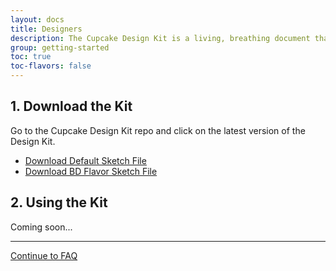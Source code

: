 ```yaml
---
layout: docs
title: Designers
description: The Cupcake Design Kit is a living, breathing document that contains all of our visual assets (components, iconography, color palettes, grids, etc).
group: getting-started
toc: true
toc-flavors: false
---
```


## 1. Download the Kit

Go to the Cupcake Design Kit repo and click on the latest version of the Design Kit. 

- [Download Default Sketch File](https://sketch.cloud/s/YZwGE) 
- [Download BD Flavor Sketch File](https://sketch.cloud/s/qKgKk) 



## 2. Using the Kit

Coming soon...

---

<a class="c-btn-link c-pull-right" href="{{ site.url }}{{ site.baseurl }}/content/getting-started/faq/">
 Continue to FAQ <i class="fa fa-arrow-right"></i>
</a>
